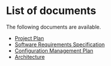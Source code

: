 # List of documents #

The following documents are available.

  * [Project Plan](http://code.google.com/p/opendecisionrepository/wiki/ProjectPlan)
  * [Software Requirements Specification](http://code.google.com/p/opendecisionrepository/wiki/Requirements)
  * [Configuration Management Plan](http://code.google.com/p/opendecisionrepository/wiki/ConfigurationManagementPlan)
  * [Architecture](http://code.google.com/p/opendecisionrepository/wiki/Architecture)